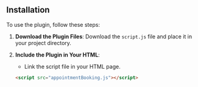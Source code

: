 ## Installation

To use the plugin, follow these steps:

1. **Download the Plugin Files**: Download the `script.js` file and place it in your project directory.

2. **Include the Plugin in Your HTML**:
   - Link the script file in your HTML page.
   
   ```html
   <script src="appointmentBooking.js"></script>
   ```
